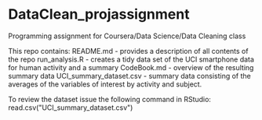# DataClean_projassignment
Programming assignment for Coursera/Data Science/Data Cleaning class

This repo contains:
	README.md - provides a description of all contents of the repo
	run_analysis.R - creates a tidy data set of the UCI smartphone data for human activity and a summary
	CodeBook.md  - overview of the resulting summary data
	UCI_summary_dataset.csv - summary data consisting of the averages of the variables of interest by 
		activity and subject. 


To review the dataset issue the following command in RStudio: 
	read.csv("UCI_summary_dataset.csv")
	

